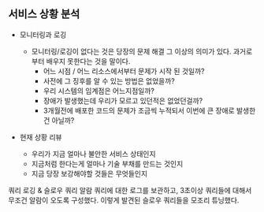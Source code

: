 ## 서비스 상황 분석
- 모니터링과 로깅
    - 모니터링/로깅이 없다는 것은 당장의 문제 해결 그 이상의 의미가 있다. 과거로부터 배우지 못한다는 것을 말이다.
        - 어느 시점 / 어느 리소스에서부터 문제가 시작 된 것일까?
        - 사전에 그 징후를 알 수 있는 방법은 없었을까?
        - 우리 시스템의 임계점은 어느지점일까?
        - 장애가 발생했는데 우리가 모르고 있던적은 없었던걸까?
        - 3개월전에 배포한 코드의 문제가 조금씩 누적되서 이번에 큰 장애로 발생한건 아닐까?
    
- 현재 상황 리뷰
    - 우리가 지금 얼마나 불안한 서비스 상태인지
    - 지금처럼 한다는게 얼마나 기술 부채를 만드는 것인지 
    - 지금 당장 보강해야할 것들은 무엇들인지 
      
쿼리 로깅 & 슬로우 쿼리 알람
쿼리에 대한 로그를 보관하고, 3초이상 쿼리들에 대해서 무조건 알람이 오도록 구성했다.
이렇게 발견된 슬로우 쿼리들을 모조리 튜닝했다.